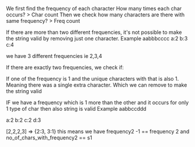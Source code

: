 We first find the frequency of each character
How many times each char occurs? > Char count
Then we check how many characters are there with same frequency? > Freq count


If there are more than two different frequencies, it's not possible to make the string valid by removing just one character.
Example aabbbcccc
a:2
b:3
c:4

we have 3 different frequencies ie 2,3,4

If there are exactly two frequencies, we check if:

If one of the frequency is 1 and the unique characters with that is also 1. Meaning there was a single extra character. Which we can remove to make the string valid

IF we have a frequency which is 1 more than the other and it occurs for only 1 type of char then also string is valid
Example aabbccddd

a:2 b:2 c:2 d:3

[2,2,2,3] => {2:3, 3:1}
this means we have frequency2 -1  == frequency 2 and no_of_chars_with_frequency2 == s1

